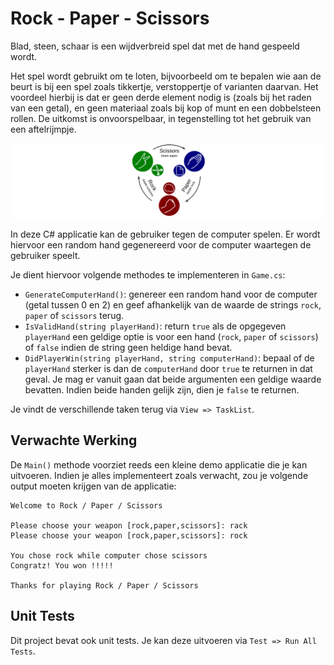 # Rock - Paper - Scissors

Blad, steen, schaar is een wijdverbreid spel dat met de hand gespeeld wordt.

Het spel wordt gebruikt om te loten, bijvoorbeeld om te bepalen wie aan de beurt is bij een spel zoals tikkertje, verstoppertje of varianten daarvan. Het voordeel hierbij is dat er geen derde element nodig is (zoals bij het raden van een getal), en geen materiaal zoals bij kop of munt en een dobbelsteen rollen. De uitkomst is onvoorspelbaar, in tegenstelling tot het gebruik van een aftelrijmpje.

![Rock, Paper, Scissors](./img/rock_paper_scissors.png)

In deze C# applicatie kan de gebruiker tegen de computer spelen. Er wordt hiervoor een random hand gegenereerd voor de computer waartegen de gebruiker speelt.

Je dient hiervoor volgende methodes te implementeren in `Game.cs`:

* `GenerateComputerHand()`: genereer een random hand voor de computer (getal tussen 0 en 2) en geef afhankelijk van de waarde de strings `rock`, `paper` of `scissors` terug.
* `IsValidHand(string playerHand)`: return `true` als de opgegeven `playerHand` een geldige optie is voor een hand (`rock`, `paper` of `scissors`) of `false` indien de string geen heldige hand bevat.
* `DidPlayerWin(string playerHand, string computerHand)`: bepaal of de `playerHand` sterker is dan de `computerHand` door `true` te returnen in dat geval. Je mag er vanuit gaan dat beide argumenten een geldige waarde bevatten. Indien beide handen gelijk zijn, dien je `false` te returnen.

Je vindt de verschillende taken terug via `View => TaskList`.

## Verwachte Werking

De `Main()` methode voorziet reeds een kleine demo applicatie die je kan uitvoeren. Indien je alles implementeert zoals verwacht, zou je volgende output moeten krijgen van de applicatie:

```text
Welcome to Rock / Paper / Scissors

Please choose your weapon [rock,paper,scissors]: rack
Please choose your weapon [rock,paper,scissors]: rock

You chose rock while computer chose scissors
Congratz! You won !!!!!

Thanks for playing Rock / Paper / Scissors
```

## Unit Tests

Dit project bevat ook unit tests. Je kan deze uitvoeren via `Test => Run All Tests`.
